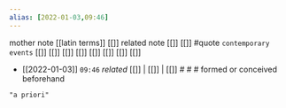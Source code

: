 ```yaml
---
alias: [2022-01-03,09:46]
---
```

 mother note  [[latin terms]] [[]]
 related note  [[]] [[]] #quote 
 `contemporary events`  [[]] [[]] [[]] [[]] [[]] [[]] [[]] [[]]

- [[2022-01-03]]  `09:46` _related_ [[]] | [[]] | [[]] # # #
 formed or conceived beforehand
```query
"a priori"
```